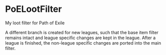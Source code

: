 # PoELootFilter
My loot filter for Path of Exile

A different branch is created for new leagues, such that the base item filter remains intact and league specific changes are kept in the league. After a league is finished, the non-league specific changes are ported into the main filter.
